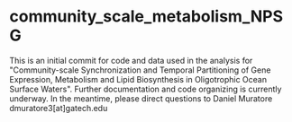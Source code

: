 # community_scale_metabolism_NPSG


This is an initial commit for code and data used in the analysis for "Community-scale Synchronization and Temporal Partitioning of Gene Expression, Metabolism and Lipid Biosynthesis in Oligotrophic Ocean Surface Waters". Further documentation and code organizing is currently underway. In the meantime, please direct questions to Daniel Muratore dmuratore3[at]gatech.edu 